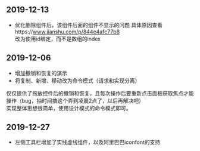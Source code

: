 

## 2019-12-13
- 优化删除组件后，该组件后面的组件不显示的问题 
   具体原因查看https://www.jianshu.com/p/844e4afc77b8  
   改为使用id绑定，而不是数组的index


## 2019-12-06
- 增加撤销和恢复的演示
- 将复制、新增、移动改为命令模式（请求和实现分离）

仅仅提供了拖放控件后的撤销和恢复，且每次操作后要重新点击面板获取焦点才能操作（bug，抽时间搞这个弄到凌晨2点了，以后再解决吧）  
实现整体思想很简单，使用设计模式的命令模式即可。

## 2019-12-27
- 左侧工具栏增加了实线虚线组件，以及阿里巴巴iconfont的支持

